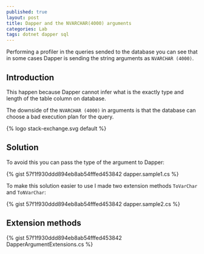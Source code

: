 ```yaml
---
published: true
layout: post
title: Dapper and the NVARCHAR(4000) arguments 
categories: Lab
tags: dotnet dapper sql
---
```

Performing a profiler in the queries sended to the database you can see that in some cases Dapper is sending the string arguments as `NVARCHAR (4000)`.

## Introduction
This happen because Dapper cannot infer what is the exactly type and length of the table column on database.

The downside of the `NVARCHAR (4000)` in arguments is that the database can choose a bad execution plan for the query.

{% logo stack-exchange.svg default %}

## Solution
To avoid this you can pass the type of the argument to Dapper:

{% gist 57f1f930ddd894eb8ab54fffed453842 dapper.sample1.cs %}

To make this solution easier to use I made two extension methods `ToVarChar` and `ToNVarChar`:

{% gist 57f1f930ddd894eb8ab54fffed453842 dapper.sample2.cs %}

## Extension methods
{% gist 57f1f930ddd894eb8ab54fffed453842 DapperArgumentExtensions.cs %}